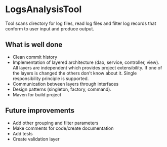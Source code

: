 # LogsAnalysisTool
Tool scans directory for log files, read log files and filter log records that conform to user input and produce output.
## What is well done
- Clean commit history
- Implementation of layered architecture (dao, service, controller, view). All layers are independent which provides project extensibility. If one of the layers is changed the others don't know about it. Single responsibility principle is supported.
- Communication between layers through interfaces
- Design patterns (singleton, factory, command).
- Maven for build project

## Future improvements
- Add other grouping and filter parameters
- Make comments for code/create documentation
- Add tests
- Create validation layer
